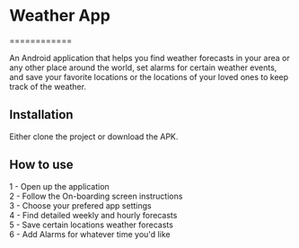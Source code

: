 # Weather App
============

An Android application that helps you find weather forecasts in your area or any other place around the world, set alarms for certain weather events, and save your favorite locations or the locations of your loved ones to keep track of the weather.


## Installation

Either clone the project or download the APK.


## How to use

1 - Open up the application<br/>
2 - Follow the On-boarding screen instructions<br/>
3 - Choose your prefered app settings<br/>
4 - Find detailed weekly and hourly forecasts<br/>
5 - Save certain locations weather forecasts<br/>
6 - Add Alarms for whatever time you'd like
